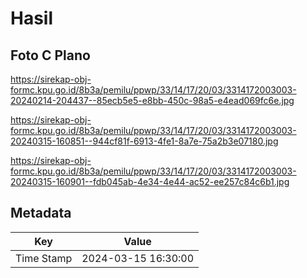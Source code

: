 # Hasil

## Foto C Plano

https://sirekap-obj-formc.kpu.go.id/8b3a/pemilu/ppwp/33/14/17/20/03/3314172003003-20240214-204437--85ecb5e5-e8bb-450c-98a5-e4ead069fc6e.jpg

https://sirekap-obj-formc.kpu.go.id/8b3a/pemilu/ppwp/33/14/17/20/03/3314172003003-20240315-160851--944cf81f-6913-4fe1-8a7e-75a2b3e07180.jpg

https://sirekap-obj-formc.kpu.go.id/8b3a/pemilu/ppwp/33/14/17/20/03/3314172003003-20240315-160901--fdb045ab-4e34-4e44-ac52-ee257c84c6b1.jpg


## Metadata

| Key        | Value               |
| ---------- | ------------------- |
| Time Stamp | 2024-03-15 16:30:00 |




